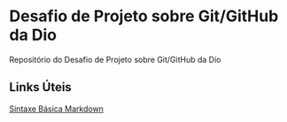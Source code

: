 # Desafio de Projeto sobre Git/GitHub da Dio
Repositório do Desafio de Projeto sobre Git/GitHub da Dio

## Links Úteis
[Sintaxe Básica Markdown](https://www.markdownguide.org/basic-syntax/)
